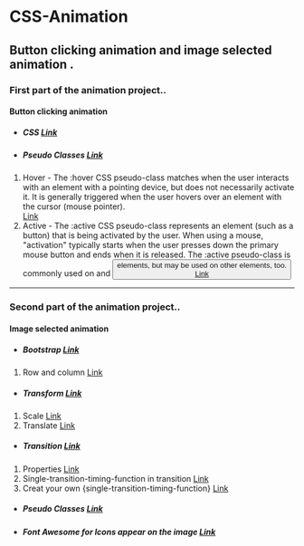 # CSS-Animation
Button clicking animation and image selected  animation .
----
### First part of the animation project..
####  Button clicking animation
* ##### CSS [Link](https://developer.mozilla.org/en-US/docs/Web/CSS)   
* ##### Pseudo Classes  [Link](https://developer.mozilla.org/en-US/docs/Web/CSS/Pseudo-classes)
1. Hover - The :hover CSS pseudo-class matches when the user interacts with an element with a pointing device, but does not necessarily activate it. It is generally triggered when the user hovers over an element with the cursor (mouse pointer).  
[Link](https://developer.mozilla.org/en-US/docs/Web/CSS/:hover)
2. Active - The :active CSS pseudo-class represents an element (such as a button) that is being activated by the user. When using a mouse, "activation" typically starts when the user presses down the primary mouse button and ends when it is released. The :active pseudo-class is commonly used on <a> and <button> elements, but may be used on other elements, too.  
   [Link](https://developer.mozilla.org/en-US/docs/Web/CSS/:active)

----
### Second part of the animation project..  
#### Image selected animation  
* ##### Bootstrap [Link](https://getbootstrap.com/)      
1. Row and column [Link](https://www.w3schools.com/bootstrap/bootstrap_grid_system.asp0)   
* ##### Transform [Link](https://developer.mozilla.org/en-US/docs/Web/CSS/transform)  
1. Scale [Link](https://developer.mozilla.org/en-US/docs/Web/CSS/transform-function/scale)
2. Translate [Link](https://developer.mozilla.org/en-US/docs/Web/CSS/transform-function/translate)  
* ##### Transition  [Link](https://developer.mozilla.org/en-US/docs/Web/CSS/transition)
1. Properties [Link](https://developer.mozilla.org/en-US/docs/Web/CSS/transition-property)
2. Single-transition-timing-function in transition [Link](https://developer.mozilla.org/en-US/docs/Web/CSS/single-transition-timing-function)
3. Creat your own {single-transition-timing-function} [Link](https://matthewlein.com/tools/ceaser)
* ##### Pseudo Classes  [Link](https://developer.mozilla.org/en-US/docs/Web/CSS/Pseudo-classes)  
* ##### Font Awesome for Icons appear on the image [Link](https://fontawesome.com/icons?d=gallery)
